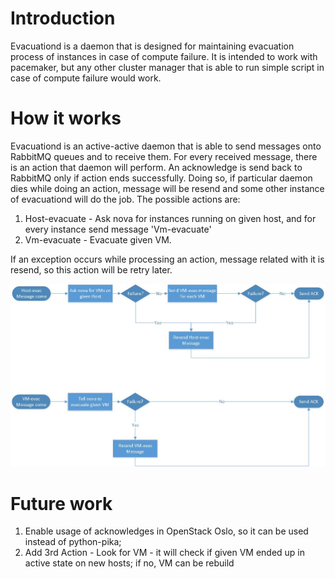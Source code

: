 # Introduction

Evacuationd is a daemon that is designed for maintaining evacuation process of instances in case of compute failure. It is intended to work with pacemaker, but any other cluster manager that is able to run simple script in case of compute failure would work.

# How it works

Evacuationd is an active-active daemon that is able to send messages onto RabbitMQ queues and to receive them. For every received message, there is an action that daemon will perform. An acknowledge is send back to RabbitMQ only if action ends successfully. Doing so, if particular daemon dies while doing an action, message will be resend and some other instance of evacuationd will do the job. The possible actions are:

1. Host-evacuate - Ask nova for instances running on given host, and for every instance send message 'Vm-evacuate'
2. Vm-evacuate - Evacuate given VM.

If an exception occurs while processing an action, message related with it is resend, so this action will be retry later.

![evacuationdworkflow](https://raw.githubusercontent.com/dawiddeja/evacuationd/master/workflow.jpg)

# Future work

1. Enable usage of acknowledges in OpenStack Oslo, so it can be used instead of python-pika;
2. Add 3rd Action - Look for VM - it will check if given VM ended up in active state on new hosts; if no, VM can be rebuild
